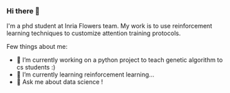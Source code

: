 ### Hi there 👋

I'm a phd student at Inria Flowers team. My work is to use reinforcement learning techniques to customize attention training protocols. 

Few things about me: 

- 🔭 I’m currently working on a python project to teach genetic algorithm to cs students :)
- 🌱 I’m currently learning reinforcement learning...
- 💬 Ask me about data science !

